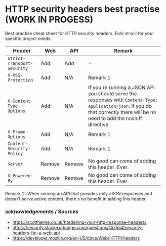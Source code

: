 # HTTP security headers best practise (WORK IN PROGESS)
Best practise cheat sheet for HTTP security headers. Fork at will for your specific project needs.


| Header                      |  Web            |  API  | Remark
|-----------------------------|-----------------|-------|------------
| `Strict-Transport-Security` | Add             | Add   | -
| `X-XSS-Protection`          | Add             | N/A   | Remark 1
| `X-Content-Type-Options`    | Add             | N/A   | If you're running a JSON API you should serve the responses with `Content-Type: application/json`. If you do that correctly there will be no need to add the nosniff directive.
| `X-Frame-Options`           | Add             | N/A   | Remark 1
| `Content-Security-Policy`   | Add             | N/A   | Remark 1
| `Server`                    | Remove          | Remove | No good can come of adding this header. Ever.
| `X-Powered-By`              | Remove          | Remove | No good can come of adding this header. Ever.


Remark 1 : When serving an API that provides only JSON responses and doesn't serve active content, there's no benefit in adding this header.

### acknowledgements / Sources
- https://scotthelme.co.uk/hardening-your-http-response-headers/
- https://security.stackexchange.com/questions/147554/security-headers-for-a-web-api
- https://developer.mozilla.org/en-US/docs/Web/HTTP/Headers
